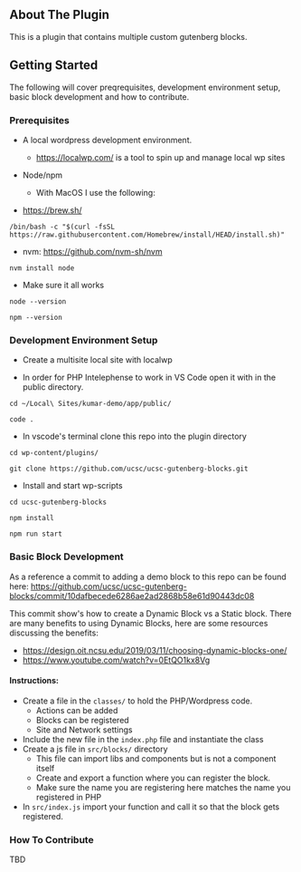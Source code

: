 ## About The Plugin

This is a plugin that contains multiple custom gutenberg blocks.

## Getting Started

The following will cover preqrequisites, development environment setup, basic block development and how to contribute.

### Prerequisites

- A local wordpress development environment.

  - https://localwp.com/ is a tool to spin up and manage local wp sites

- Node/npm
  - With MacOS I use the following:
- https://brew.sh/

```
/bin/bash -c "$(curl -fsSL https://raw.githubusercontent.com/Homebrew/install/HEAD/install.sh)"
```

- nvm: https://github.com/nvm-sh/nvm

```
nvm install node
```

- Make sure it all works

```
node --version
```

```
npm --version
```

### Development Environment Setup

- Create a multisite local site with localwp

- In order for PHP Intelephense to work in VS Code open it with in the public directory.

```
cd ~/Local\ Sites/kumar-demo/app/public/
```

```
code .
```

- In vscode's terminal clone this repo into the plugin directory

```
cd wp-content/plugins/
```

```
git clone https://github.com/ucsc/ucsc-gutenberg-blocks.git
```

- Install and start wp-scripts

```
cd ucsc-gutenberg-blocks
```

```
npm install
```

```
npm run start
```

### Basic Block Development

As a reference a commit to adding a demo block to this repo can be found here: https://github.com/ucsc/ucsc-gutenberg-blocks/commit/10dafbecede6286ae2ad2868b58e61d90443dc08

This commit show's how to create a Dynamic Block vs a Static block. There are many benefits to using Dynamic Blocks, here are some resources discussing the benefits:

- https://design.oit.ncsu.edu/2019/03/11/choosing-dynamic-blocks-one/
- https://www.youtube.com/watch?v=0EtQO1kx8Vg

#### Instructions:

- Create a file in the `classes/` to hold the PHP/Wordpress code.
  - Actions can be added
  - Blocks can be registered
  - Site and Network settings
- Include the new file in the `index.php` file and instantiate the class
- Create a js file in `src/blocks/` directory
  - This file can import libs and components but is not a component itself
  - Create and export a function where you can register the block.
  - Make sure the name you are registering here matches the name you registered in PHP
- In `src/index.js` import your function and call it so that the block gets registered.

### How To Contribute

TBD
